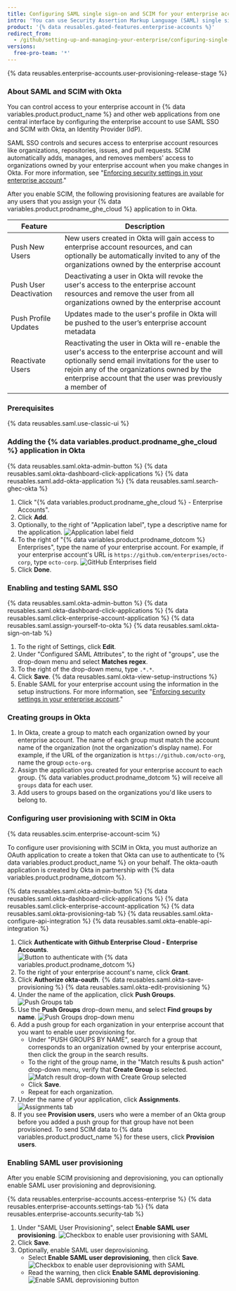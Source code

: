 ```yaml
---
title: Configuring SAML single sign-on and SCIM for your enterprise account using Okta
intro: 'You can use Security Assertion Markup Language (SAML) single sign-on (SSO) and System for Cross-domain Identity Management (SCIM) with Okta to automatically manage access to your enterprise account on {% data variables.product.product_name %}.'
product: '{% data reusables.gated-features.enterprise-accounts %}'
redirect_from:
  - /github/setting-up-and-managing-your-enterprise/configuring-single-sign-on-and-scim-for-your-enterprise-account-using-okta
versions:
  free-pro-team: '*'
---
```


{% data reusables.enterprise-accounts.user-provisioning-release-stage %}

### About SAML and SCIM with Okta

You can control access to your enterprise account in {% data variables.product.product_name %} and other web applications from one central interface by configuring the enterprise account to use SAML SSO and SCIM with Okta, an Identity Provider (IdP).

SAML SSO controls and secures access to enterprise account resources like organizations, repositories, issues, and pull requests. SCIM automatically adds, manages, and removes members' access to organizations owned by your enterprise account when you make changes in Okta. For more information, see "[Enforcing security settings in your enterprise account](/github/setting-up-and-managing-your-enterprise/enforcing-security-settings-in-your-enterprise-account)."

After you enable SCIM, the following provisioning features are available for any users that you assign your {% data variables.product.prodname_ghe_cloud %} application to in Okta.

| Feature | Description |
| --- | --- |
| Push New Users | New users created in Okta will gain access to enterprise account resources, and can optionally be automatically invited to any of the organizations owned by the enterprise account |
| Push User Deactivation | Deactivating a user in Okta will revoke the user's access to the enterprise account resources and remove the user from all organizations owned by the enterprise account |
| Push Profile Updates | Updates made to the user's profile in Okta will be pushed to the user’s enterprise account metadata |
| Reactivate Users | Reactivating the user in Okta will re-enable the user's access to the enterprise account and will optionally send email invitations for the user to rejoin any of the organizations owned by the enterprise account that the user was previously a member of |

### Prerequisites

{% data reusables.saml.use-classic-ui %}

### Adding the {% data variables.product.prodname_ghe_cloud %} application in Okta

{% data reusables.saml.okta-admin-button %}
{% data reusables.saml.okta-dashboard-click-applications %}
{% data reusables.saml.add-okta-application %}
{% data reusables.saml.search-ghec-okta %}
1. Click "{% data variables.product.prodname_ghe_cloud %} - Enterprise Accounts".
1. Click **Add**.
1. Optionally, to the right of "Application label", type a descriptive name for the application.
  ![Application label field](/assets/images/help/saml/okta-application-label.png)
1. To the right of "{% data variables.product.prodname_dotcom %} Enterprises", type the name of your enterprise account. For example, if your enterprise account's URL is `https://github.com/enterprises/octo-corp`, type `octo-corp`.
  ![GitHub Enterprises field](/assets/images/help/saml/okta-github-enterprises.png)
1. Click **Done**.

### Enabling and testing SAML SSO

{% data reusables.saml.okta-admin-button %}
{% data reusables.saml.okta-dashboard-click-applications %}
{% data reusables.saml.click-enterprise-account-application %}
{% data reusables.saml.assign-yourself-to-okta %}
{% data reusables.saml.okta-sign-on-tab %}
1. To the right of Settings, click **Edit**.
1. Under "Configured SAML Attributes", to the right of "groups", use the drop-down menu and select **Matches regex**.
1. To the right of the drop-down menu, type `.*.*`.
1. Click **Save**.
{% data reusables.saml.okta-view-setup-instructions %}
1. Enable SAML for your enterprise account using the information in the setup instructions. For more information, see "[Enforcing security settings in your enterprise account](/github/setting-up-and-managing-your-enterprise/enforcing-security-settings-in-your-enterprise-account#enabling-saml-single-sign-on-for-organizations-in-your-enterprise-account)."

### Creating groups in Okta

1. In Okta, create a group to match each organization owned by your enterprise account. The name of each group must match the account name of the organization (not the organization's display name). For example, if the URL of the organization is `https://github.com/octo-org`, name the group `octo-org`.
1. Assign the application you created for your enterprise account to each group. {% data variables.product.prodname_dotcom %} will receive all `groups` data for each user.
1. Add users to groups based on the organizations you'd like users to belong to.

### Configuring user provisioning with SCIM in Okta 

{% data reusables.scim.enterprise-account-scim %}

To configure user provisioning with SCIM in Okta, you must authorize an OAuth application to create a token that Okta can use to authenticate to {% data variables.product.product_name %} on your behalf. The okta-oauth application is created by Okta in partnership with {% data variables.product.prodname_dotcom %}.

{% data reusables.saml.okta-admin-button %}
{% data reusables.saml.okta-dashboard-click-applications %}
{% data reusables.saml.click-enterprise-account-application %}
{% data reusables.saml.okta-provisioning-tab %}
{% data reusables.saml.okta-configure-api-integration %}
{% data reusables.saml.okta-enable-api-integration %}
1. Click **Authenticate with Github Enterprise Cloud - Enterprise Accounts**.
  ![Button to authenticate with {% data variables.product.prodname_dotcom %}](/assets/images/help/business-accounts/authenticate-with-github-button.png)
1. To the right of your enterprise account's name, click **Grant**.
1. Click **Authorize okta-oauth**.
{% data reusables.saml.okta-save-provisioning %}
{% data reusables.saml.okta-edit-provisioning %}
1. Under the name of the application, click **Push Groups**.
  ![Push Groups tab](/assets/images/help/business-accounts/okta-push-groups-tab.png)
1. Use the **Push Groups** drop-down menu, and select **Find groups by name**.
  ![Push Groups drop-down menu](/assets/images/help/business-accounts/okta-push-groups-drop-down.png)
1. Add a push group for each organization in your enterprise account that you want to enable user provisioning for.
   - Under "PUSH GROUPS BY NAME", search for a group that corresponds to an organization owned by your enterprise account, then click the group in the search results.
   - To the right of the group name, in the "Match results & push action" drop-down menu, verify that **Create Group** is selected.
     ![Match result drop-down with Create Group selected](/assets/images/help/saml/create-group-okta.png)
   - Click **Save**.
   - Repeat for each organization.
1. Under the name of your application, click **Assignments**.
  ![Assignments tab](/assets/images/help/business-accounts/okta-assignments-tab.png)
1. If you see **Provision users**, users who were a member of an Okta group before you added a push group for that group have not been provisioned. To send SCIM data to {% data variables.product.product_name %} for these users, click **Provision users**.

### Enabling SAML user provisioning

After you enable SCIM provisioning and deprovisioning, you can optionally enable SAML user provisioning and deprovisioning.

{% data reusables.enterprise-accounts.access-enterprise %}
{% data reusables.enterprise-accounts.settings-tab %}
{% data reusables.enterprise-accounts.security-tab %}
1. Under "SAML User Provisioning", select **Enable SAML user provisioning**.
  ![Checkbox to enable user provisioning with SAML](/assets/images/help/business-accounts/user-provisioning.png)
1. Click **Save**.
1. Optionally, enable SAML user deprovisioning.
   - Select **Enable SAML user deprovisioning**, then click **Save**.
     ![Checkbox to enable user deprovisioning with SAML](/assets/images/help/business-accounts/saml-deprovisioning.png)
   - Read the warning, then click **Enable SAML deprovisioning**.
       ![Enable SAML deprovisioning button](/assets/images/help/business-accounts/saml-deprovisioning-confirm.png)
